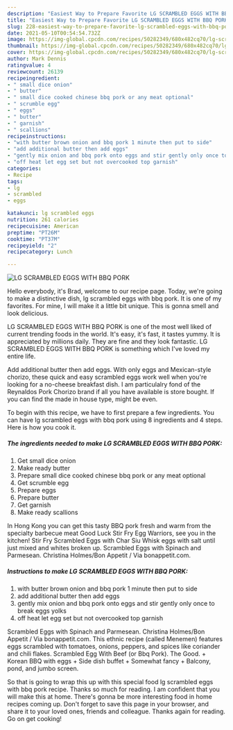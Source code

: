 ```yaml
---
description: "Easiest Way to Prepare Favorite LG SCRAMBLED EGGS WITH BBQ PORK"
title: "Easiest Way to Prepare Favorite LG SCRAMBLED EGGS WITH BBQ PORK"
slug: 228-easiest-way-to-prepare-favorite-lg-scrambled-eggs-with-bbq-pork
date: 2021-05-10T00:54:54.732Z
image: https://img-global.cpcdn.com/recipes/50282349/680x482cq70/lg-scrambled-eggs-with-bbq-pork-recipe-main-photo.jpg
thumbnail: https://img-global.cpcdn.com/recipes/50282349/680x482cq70/lg-scrambled-eggs-with-bbq-pork-recipe-main-photo.jpg
cover: https://img-global.cpcdn.com/recipes/50282349/680x482cq70/lg-scrambled-eggs-with-bbq-pork-recipe-main-photo.jpg
author: Mark Dennis
ratingvalue: 4
reviewcount: 26139
recipeingredient:
- " small dice onion"
- " butter"
- " small dice cooked chinese bbq pork or any meat optional"
- " scrumble egg"
- " eggs"
- " butter"
- " garnish"
- " scallions"
recipeinstructions:
- "with butter brown onion and bbq pork 1 minute then put to side"
- "add additional butter then add eggs"
- "gently mix onion and bbq pork onto eggs and stir gently only once to break eggs yolks"
- "off heat let egg set but not overcooked top garnish"
categories:
- Recipe
tags:
- lg
- scrambled
- eggs

katakunci: lg scrambled eggs 
nutrition: 261 calories
recipecuisine: American
preptime: "PT26M"
cooktime: "PT37M"
recipeyield: "2"
recipecategory: Lunch

---
```



![LG SCRAMBLED EGGS WITH BBQ PORK](https://img-global.cpcdn.com/recipes/50282349/680x482cq70/lg-scrambled-eggs-with-bbq-pork-recipe-main-photo.jpg)

Hello everybody, it's Brad, welcome to our recipe page. Today, we're going to make a distinctive dish, lg scrambled eggs with bbq pork. It is one of my favorites. For mine, I will make it a little bit unique. This is gonna smell and look delicious.

LG SCRAMBLED EGGS WITH BBQ PORK is one of the most well liked of current trending foods in the world. It's easy, it's fast, it tastes yummy. It is appreciated by millions daily. They are fine and they look fantastic. LG SCRAMBLED EGGS WITH BBQ PORK is something which I've loved my entire life.

Add additional butter then add eggs. With only eggs and Mexican-style chorizo, these quick and easy scrambled eggs work well when you&#39;re looking for a no-cheese breakfast dish. I am particulalry fond of the Reynaldos Pork Chorizo brand if all you have available is store bought. If you can find the made in house type, might be even.


To begin with this recipe, we have to first prepare a few ingredients. You can have lg scrambled eggs with bbq pork using 8 ingredients and 4 steps. Here is how you cook it.

<!--inarticleads1-->

##### The ingredients needed to make LG SCRAMBLED EGGS WITH BBQ PORK:

1. Get  small dice onion
1. Make ready  butter
1. Prepare  small dice cooked chinese bbq pork or any meat optional
1. Get  scrumble egg
1. Prepare  eggs
1. Prepare  butter
1. Get  garnish
1. Make ready  scallions


In Hong Kong you can get this tasty BBQ pork fresh and warm from the specialty barbecue meat Good Luck Stir Fry Egg Warriors, see you in the kitchen! Stir Fry Scrambled Eggs with Char Siu Whisk eggs with salt until just mixed and whites broken up. Scrambled Eggs with Spinach and Parmesean. Christina Holmes/Bon Appetit / Via bonappetit.com. 

<!--inarticleads2-->

##### Instructions to make LG SCRAMBLED EGGS WITH BBQ PORK:

1. with butter brown onion and bbq pork 1 minute then put to side
1. add additional butter then add eggs
1. gently mix onion and bbq pork onto eggs and stir gently only once to break eggs yolks
1. off heat let egg set but not overcooked top garnish


Scrambled Eggs with Spinach and Parmesean. Christina Holmes/Bon Appetit / Via bonappetit.com. This ethnic recipe (called Menemen) features eggs scrambled with tomatoes, onions, peppers, and spices like coriander and chili flakes. Scrambled Egg With Beef (or Bbq Pork). The Good. + Korean BBQ with eggs + Side dish buffet + Somewhat fancy + Balcony, pond, and jumbo screen. 

So that is going to wrap this up with this special food lg scrambled eggs with bbq pork recipe. Thanks so much for reading. I am confident that you will make this at home. There's gonna be more interesting food in home recipes coming up. Don't forget to save this page in your browser, and share it to your loved ones, friends and colleague. Thanks again for reading. Go on get cooking!

